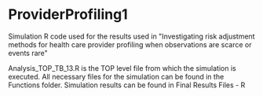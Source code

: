 # ProviderProfiling1
Simulation R code used for the results used in "Investigating risk adjustment methods for health care provider profiling when observations are scarce or events rare" 

Analysis_TOP_TB_13.R is the TOP level file from which the simulation is executed. All necessary files for the simulation can be found in the Functions folder.
Simulation results can be found in Final Results Files - R
